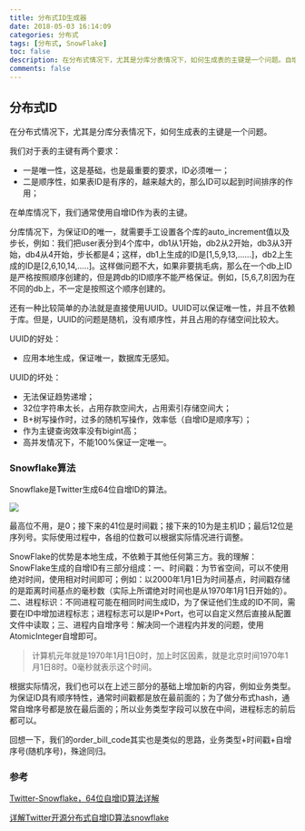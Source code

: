 ```yaml
---
title: 分布式ID生成器
date: 2018-05-03 16:14:09
categories: 分布式
tags: [分布式, SnowFlake]
toc: false
description: 在分布式情况下，尤其是分库分表情况下，如何生成表的主键是一个问题。自增主键？UUID？本文将介绍Twitter的SnowFlake算法。
comments: false
---
```


## 分布式ID

在分布式情况下，尤其是分库分表情况下，如何生成表的主键是一个问题。

我们对于表的主键有两个要求：

- 一是唯一性，这是基础，也是最重要的要求，ID必须唯一；
- 二是顺序性，如果表ID是有序的，越来越大的，那么ID可以起到时间排序的作用；

在单库情况下，我们通常使用自增ID作为表的主键。

分库情况下，为保证ID的唯一，就需要手工设置各个库的auto_increment值以及步长，例如：我们把user表分到4个库中，db1从1开始，db2从2开始，db3从3开始，db4从4开始，步长都是4；这样，db1上生成的ID是[1,5,9,13,......]，db2上生成的ID是[2,6,10,14,.....]。这样做问题不大，如果非要挑毛病，那么在一个db上ID是严格按照顺序创建的，但是跨db的ID顺序不能严格保证。例如，[5,6,7,8]因为在不同的db上，不一定是按照这个顺序创建的。

还有一种比较简单的办法就是直接使用UUID。UUID可以保证唯一性，并且不依赖于库。但是，UUID的问题是随机，没有顺序性，并且占用的存储空间比较大。

UUID的好处：

- 应用本地生成，保证唯一，数据库无感知。

UUID的坏处：

- 无法保证趋势递增；
- 32位字符串太长，占用存款空间大，占用索引存储空间大；
- B+树写操作时，过多的随机写操作，效率低（自增ID是顺序写）；
- 作为主键查询效率没有bigint高；
- 高并发情况下，不能100%保证一定唯一。

### Snowflake算法

Snowflake是Twitter生成64位自增ID的算法。

![](/images/ds-id-snowflake.png)

最高位不用，是0；接下来的41位是时间戳；接下来的10为是主机ID；最后12位是序列号。实际使用过程中，各组的位数可以根据实际情况进行调整。

SnowFlake的优势是本地生成，不依赖于其他任何第三方。我的理解：SnowFlake生成的自增ID有三部分组成：一、时间戳：为节省空间，可以不使用绝对时间，使用相对时间即可；例如：以2000年1月1日为时间基点，时间戳存储的是距离时间基点的毫秒数（实际上所谓绝对时间也是从1970年1月1日开始的）。二、进程标识：不同进程可能在相同时间生成ID，为了保证他们生成的ID不同，需要在ID中增加进程标志；进程标志可以是IP+Port，也可以自定义然后直接从配置文件中读取；三、进程内自增序号：解决同一个进程内并发的问题，使用AtomicInteger自增即可。

> 计算机元年就是1970年1月1日0时，加上时区因素，就是北京时间1970年1月1日8时。0毫秒就表示这个时间。

根据实际情况，我们也可以在上述三部分的基础上增加新的内容，例如业务类型。为保证ID具有顺序特性，通常时间戳都是放在最前面的；为了做分布式hash，通常自增序号都是放在最后面的；所以业务类型字段可以放在中间，进程标志的前后都可以。

回想一下，我们的order_bill_code其实也是类似的思路，业务类型+时间戳+自增序号(随机序号)，殊途同归。

### 参考

[Twitter-Snowflake，64位自增ID算法详解](https://www.jianshu.com/p/54a87a7c3622)

[详解Twitter开源分布式自增ID算法snowflake](https://blog.csdn.net/jackpk/article/details/78248351)



